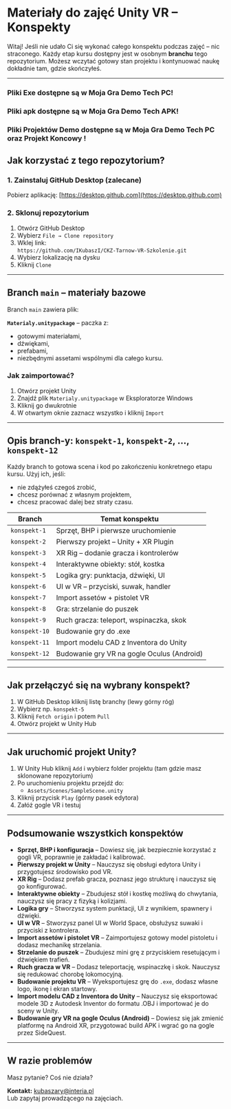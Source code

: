 # Materiały do zajęć Unity VR – Konspekty

Witaj! Jeśli nie udało Ci się wykonać całego konspektu podczas zajęć – nic straconego. Każdy etap kursu dostępny jest w osobnym **branchu** tego repozytorium. Możesz wczytać gotowy stan projektu i kontynuować naukę dokładnie tam, gdzie skończyłeś.

---
### Pliki Exe dostępne są w Moja Gra Demo Tech PC!
### Pliki apk dostępne są w Moja Gra Demo Tech APK!
### Pliki Projektów Demo dostępne są w Moja Gra Demo Tech PC oraz Projekt Koncowy !

## Jak korzystać z tego repozytorium?

### 1. Zainstaluj GitHub Desktop (zalecane)
Pobierz aplikację: [https://desktop.github.com](https://desktop.github.com)

### 2. Sklonuj repozytorium
1. Otwórz GitHub Desktop
2. Wybierz `File → Clone repository`
3. Wklej link:  
   `https://github.com/IKubaszI/CKZ-Tarnow-VR-Szkolenie.git`
4. Wybierz lokalizację na dysku
5. Kliknij `Clone`

---

## Branch `main` – materiały bazowe

Branch `main` zawiera plik:

**`Materialy.unitypackage`** – paczka z:
- gotowymi materiałami,
- dźwiękami,
- prefabami,
- niezbędnymi assetami wspólnymi dla całego kursu.

### Jak zaimportować?
1. Otwórz projekt Unity
2. Znajdź plik `Materialy.unitypackage` w Eksploratorze Windows
3. Kliknij go dwukrotnie
4. W otwartym oknie zaznacz wszystko i kliknij `Import`

---

## Opis branch-y: `konspekt-1`, `konspekt-2`, ..., `konspekt-12`

Każdy branch to gotowa scena i kod po zakończeniu konkretnego etapu kursu. Użyj ich, jeśli:
- nie zdążyłeś czegoś zrobić,
- chcesz porównać z własnym projektem,
- chcesz pracować dalej bez straty czasu.

| Branch         | Temat konspektu                             |
|----------------|----------------------------------------------|
| `konspekt-1`   | Sprzęt, BHP i pierwsze uruchomienie          |
| `konspekt-2`   | Pierwszy projekt – Unity + XR Plugin         |
| `konspekt-3`   | XR Rig – dodanie gracza i kontrolerów        |
| `konspekt-4`   | Interaktywne obiekty: stół, kostka           |
| `konspekt-5`   | Logika gry: punktacja, dźwięki, UI           |
| `konspekt-6`   | UI w VR – przyciski, suwak, handler          |
| `konspekt-7`   | Import assetów + pistolet VR                 |
| `konspekt-8`   | Gra: strzelanie do puszek                    |
| `konspekt-9`   | Ruch gracza: teleport, wspinaczka, skok      |
| `konspekt-10`  | Budowanie gry do .exe                        |
| `konspekt-11`  | Import modelu CAD z Inventora do Unity       |
| `konspekt-12`  | Budowanie gry VR na gogle Oculus (Android)   |

---

## Jak przełączyć się na wybrany konspekt?

1. W GitHub Desktop kliknij listę branchy (lewy górny róg)
2. Wybierz np. `konspekt-5`
3. Kliknij `Fetch origin` i potem `Pull`
4. Otwórz projekt w Unity Hub

---

## Jak uruchomić projekt Unity?

1. W Unity Hub kliknij `Add` i wybierz folder projektu (tam gdzie masz sklonowane repozytorium)
2. Po uruchomieniu projektu przejdź do:
   - `Assets/Scenes/SampleScene.unity`
3. Kliknij przycisk `Play` (górny pasek edytora)
4. Załóż gogle VR i testuj

---

## Podsumowanie wszystkich konspektów

- **Sprzęt, BHP i konfiguracja** – Dowiesz się, jak bezpiecznie korzystać z gogli VR, poprawnie je zakładać i kalibrować.
- **Pierwszy projekt w Unity** – Nauczysz się obsługi edytora Unity i przygotujesz środowisko pod VR.
- **XR Rig** – Dodasz prefab gracza, poznasz jego strukturę i nauczysz się go konfigurować.
- **Interaktywne obiekty** – Zbudujesz stół i kostkę możliwą do chwytania, nauczysz się pracy z fizyką i kolizjami.
- **Logika gry** – Stworzysz system punktacji, UI z wynikiem, spawnery i dźwięki.
- **UI w VR** – Stworzysz panel UI w World Space, obsłużysz suwaki i przyciski z kontrolera.
- **Import assetów i pistolet VR** – Zaimportujesz gotowy model pistoletu i dodasz mechanikę strzelania.
- **Strzelanie do puszek** – Zbudujesz mini grę z przyciskiem resetującym i dźwiękiem trafień.
- **Ruch gracza w VR** – Dodasz teleportację, wspinaczkę i skok. Nauczysz się redukować chorobę lokomocyjną.
- **Budowanie projektu VR** – Wyeksportujesz grę do `.exe`, dodasz własne logo, ikonę i ekran startowy.
- **Import modelu CAD z Inventora do Unity** – Nauczysz się eksportować modele 3D z Autodesk Inventor do formatu .OBJ i importować je do sceny w Unity.
- **Budowanie gry VR na gogle Oculus (Android)** – Dowiesz się jak zmienić platformę na Android XR, przygotować build APK i wgrać go na gogle przez SideQuest.

---

## W razie problemów

Masz pytanie? Coś nie działa?

**Kontakt:** kubaszary@interia.pl  
Lub zapytaj prowadzącego na zajęciach.
